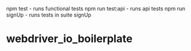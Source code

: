 npm test - runs functional tests
npm run test:api - runs api tests
npm run signUp - runs tests in suite signUp
# webdriver_io_boilerplate
